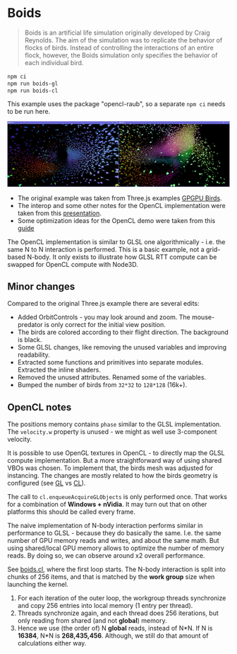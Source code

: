 # Boids

> Boids is an artificial life simulation originally developed by Craig Reynolds.
The aim of the simulation was to replicate the behavior of flocks of birds.
Instead of controlling the interactions of an entire flock, however,
the Boids simulation only specifies the behavior of each individual bird.

```console
npm ci
npm run boids-gl
npm run boids-cl
```

This example uses the package "opencl-raub", so a separate `npm ci` needs to be run here.

![Example](screenshot.png)


* The original example was taken from Three.js examples
[GPGPU Birds](https://github.com/mrdoob/three.js/blob/master/examples/webgl_gpgpu_birds.html).
* The interop and some other notes for the OpenCL implementation were taken from this
[presentation](http://web.engr.oregonstate.edu/~mjb/cs575/Handouts/opencl.opengl.vbo.1pp.pdf).
* Some optimization ideas for the OpenCL demo were taken from this
[guide](https://developer.download.nvidia.com/compute/DevZone/docs/html/OpenCL/doc/OpenCL_Best_Practices_Guide.pdf)

The OpenCL implementation is similar to GLSL one algorithmically - i.e. the same N to N
interaction is performed. This is a basic example, not a grid-based N-body. It only
exists to illustrate how GLSL RTT compute can be swapped for OpenCL compute with Node3D.

## Minor changes

Compared to the original Three.js example there are several edits:
* Added OrbitControls - you may look around and zoom. The mouse-predator is only correct for the
initial view position.
* The birds are colored according to their flight direction. The background is black.
* Some GLSL changes, like removing the unused variables and improving readability.
* Extracted some functions and primitives into separate modules. Extracted the inline shaders.
* Removed the unused attributes. Renamed some of the variables.
* Bumped the number of birds from `32*32` to `128*128` (16k+).


## OpenCL notes

The positions memory contains `phase` similar to the GLSL implementation. The `velocity.w`
property is unused - we might as well use 3-component velocity.

It is possible to use OpenGL textures in OpenCL - to directly map the GLSL compute implementation.
But a more straightforward way of using shared VBOs was chosen. To implement that, the
birds mesh was adjusted for instancing. The changes are mostly related to how the
birds geometry is configured (see [GL](gl/bird-geometry.ts) vs [CL](cl/bird-geometry-cl.ts)).

The call to `cl.enqueueAcquireGLObjects` is only performed once. That works for a combination
of **Windows + nVidia**. It may turn out that on other platforms this should be called
every frame.

The naive implementation of N-body interaction performs similar in performance to GLSL -
because they do basically the same. I.e. the same number of GPU memory reads and writes,
and about the same math. But using shared/local GPU memory allows to optimize the number of
memory reads. By doing so, we can observe around x2 overall performance.

See [boids.cl](cl/boids.cl), where the first loop starts. The N-body interaction is split
into chunks of 256 items, and that is matched by the **work group** size when launching the
kernel.
1. For each iteration of the outer loop, the workgroup threads synchronize and
copy 256 entries into local memory (1 entry per thread).
1. Threads synchronize again, and each thread does 256 iterations,
but only reading from shared (and not **global**) memory.
1. Hence we use (the order of) N **global** reads, instead of N\*N. If N is **16384**, N\*N is **268,435,456**.
Although, we still do that amount of calculations either way.
